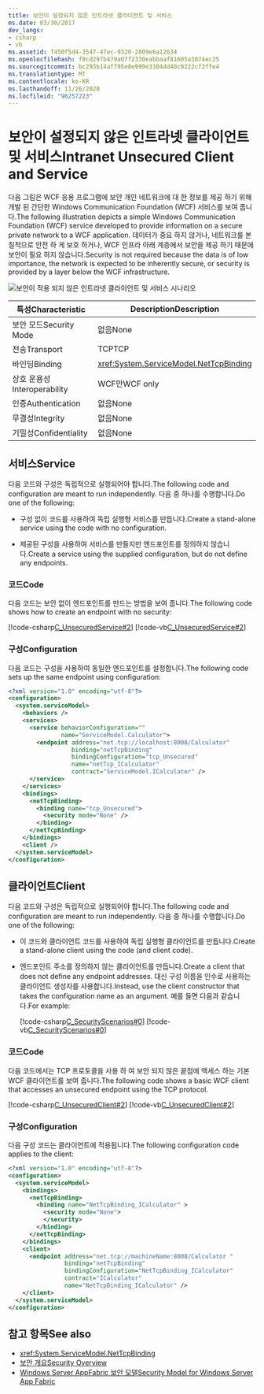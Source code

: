 ```yaml
---
title: 보안이 설정되지 않은 인트라넷 클라이언트 및 서비스
ms.date: 03/30/2017
dev_langs:
- csharp
- vb
ms.assetid: f450f5d4-3547-47ec-9320-2809e6a12634
ms.openlocfilehash: f9cd297b479a07f2330eabbaaf81605a3874ec25
ms.sourcegitcommit: bc293b14af795e0e999e3304dd40c0222cf2ffe4
ms.translationtype: MT
ms.contentlocale: ko-KR
ms.lasthandoff: 11/26/2020
ms.locfileid: "96257223"
---
```

# <a name="intranet-unsecured-client-and-service"></a><span data-ttu-id="d1d7f-102">보안이 설정되지 않은 인트라넷 클라이언트 및 서비스</span><span class="sxs-lookup"><span data-stu-id="d1d7f-102">Intranet Unsecured Client and Service</span></span>

<span data-ttu-id="d1d7f-103">다음 그림은 WCF 응용 프로그램에 보안 개인 네트워크에 대 한 정보를 제공 하기 위해 개발 된 간단한 Windows Communication Foundation (WCF) 서비스를 보여 줍니다.</span><span class="sxs-lookup"><span data-stu-id="d1d7f-103">The following illustration depicts a simple Windows Communication Foundation (WCF) service developed to provide information on a secure private network to a WCF application.</span></span> <span data-ttu-id="d1d7f-104">데이터가 중요 하지 않거나, 네트워크를 본질적으로 안전 하 게 보호 하거나, WCF 인프라 아래 계층에서 보안을 제공 하기 때문에 보안이 필요 하지 않습니다.</span><span class="sxs-lookup"><span data-stu-id="d1d7f-104">Security is not required because the data is of low importance, the network is expected to be inherently secure, or security is provided by a layer below the WCF infrastructure.</span></span>  
  
 ![보안이 적용 되지 않은 인트라넷 클라이언트 및 서비스 시나리오](./media/intranet-unsecured-client-and-service/unsecured-web-client-service.gif)  
  
|<span data-ttu-id="d1d7f-106">특성</span><span class="sxs-lookup"><span data-stu-id="d1d7f-106">Characteristic</span></span>|<span data-ttu-id="d1d7f-107">Description</span><span class="sxs-lookup"><span data-stu-id="d1d7f-107">Description</span></span>|  
|--------------------|-----------------|  
|<span data-ttu-id="d1d7f-108">보안 모드</span><span class="sxs-lookup"><span data-stu-id="d1d7f-108">Security Mode</span></span>|<span data-ttu-id="d1d7f-109">없음</span><span class="sxs-lookup"><span data-stu-id="d1d7f-109">None</span></span>|  
|<span data-ttu-id="d1d7f-110">전송</span><span class="sxs-lookup"><span data-stu-id="d1d7f-110">Transport</span></span>|<span data-ttu-id="d1d7f-111">TCP</span><span class="sxs-lookup"><span data-stu-id="d1d7f-111">TCP</span></span>|  
|<span data-ttu-id="d1d7f-112">바인딩</span><span class="sxs-lookup"><span data-stu-id="d1d7f-112">Binding</span></span>|<xref:System.ServiceModel.NetTcpBinding>|  
|<span data-ttu-id="d1d7f-113">상호 운용성</span><span class="sxs-lookup"><span data-stu-id="d1d7f-113">Interoperability</span></span>|<span data-ttu-id="d1d7f-114">WCF만</span><span class="sxs-lookup"><span data-stu-id="d1d7f-114">WCF only</span></span>|  
|<span data-ttu-id="d1d7f-115">인증</span><span class="sxs-lookup"><span data-stu-id="d1d7f-115">Authentication</span></span>|<span data-ttu-id="d1d7f-116">없음</span><span class="sxs-lookup"><span data-stu-id="d1d7f-116">None</span></span>|  
|<span data-ttu-id="d1d7f-117">무결성</span><span class="sxs-lookup"><span data-stu-id="d1d7f-117">Integrity</span></span>|<span data-ttu-id="d1d7f-118">없음</span><span class="sxs-lookup"><span data-stu-id="d1d7f-118">None</span></span>|  
|<span data-ttu-id="d1d7f-119">기밀성</span><span class="sxs-lookup"><span data-stu-id="d1d7f-119">Confidentiality</span></span>|<span data-ttu-id="d1d7f-120">없음</span><span class="sxs-lookup"><span data-stu-id="d1d7f-120">None</span></span>|  
  
## <a name="service"></a><span data-ttu-id="d1d7f-121">서비스</span><span class="sxs-lookup"><span data-stu-id="d1d7f-121">Service</span></span>  

 <span data-ttu-id="d1d7f-122">다음 코드와 구성은 독립적으로 실행되어야 합니다.</span><span class="sxs-lookup"><span data-stu-id="d1d7f-122">The following code and configuration are meant to run independently.</span></span> <span data-ttu-id="d1d7f-123">다음 중 하나를 수행합니다.</span><span class="sxs-lookup"><span data-stu-id="d1d7f-123">Do one of the following:</span></span>  
  
- <span data-ttu-id="d1d7f-124">구성 없이 코드를 사용하여 독립 실행형 서비스를 만듭니다.</span><span class="sxs-lookup"><span data-stu-id="d1d7f-124">Create a stand-alone service using the code with no configuration.</span></span>  
  
- <span data-ttu-id="d1d7f-125">제공된 구성을 사용하여 서비스를 만들지만 엔드포인트를 정의하지 않습니다.</span><span class="sxs-lookup"><span data-stu-id="d1d7f-125">Create a service using the supplied configuration, but do not define any endpoints.</span></span>  
  
### <a name="code"></a><span data-ttu-id="d1d7f-126">코드</span><span class="sxs-lookup"><span data-stu-id="d1d7f-126">Code</span></span>  

 <span data-ttu-id="d1d7f-127">다음 코드는 보안 없이 엔드포인트를 만드는 방법을 보여 줍니다.</span><span class="sxs-lookup"><span data-stu-id="d1d7f-127">The following code shows how to create an endpoint with no security:</span></span>  
  
 [!code-csharp[C_UnsecuredService#2](../../../../samples/snippets/csharp/VS_Snippets_CFX/c_unsecuredservice/cs/source.cs#2)]
 [!code-vb[C_UnsecuredService#2](../../../../samples/snippets/visualbasic/VS_Snippets_CFX/c_unsecuredservice/vb/source.vb#2)]  
  
### <a name="configuration"></a><span data-ttu-id="d1d7f-128">구성</span><span class="sxs-lookup"><span data-stu-id="d1d7f-128">Configuration</span></span>  

 <span data-ttu-id="d1d7f-129">다음 코드는 구성을 사용하여 동일한 엔드포인트를 설정합니다.</span><span class="sxs-lookup"><span data-stu-id="d1d7f-129">The following code sets up the same endpoint using configuration:</span></span>  
  
```xml  
<?xml version="1.0" encoding="utf-8"?>  
<configuration>  
  <system.serviceModel>  
    <behaviors />  
    <services>  
      <service behaviorConfiguration=""
               name="ServiceModel.Calculator">  
        <endpoint address="net.tcp://localhost:8008/Calculator"
                  binding="netTcpBinding"  
                  bindingConfiguration="tcp_Unsecured"
                  name="netTcp_ICalculator"  
                  contract="ServiceModel.ICalculator" />  
      </service>  
    </services>  
    <bindings>  
      <netTcpBinding>  
        <binding name="tcp_Unsecured">  
          <security mode="None" />  
        </binding>  
      </netTcpBinding>  
    </bindings>  
    <client />  
  </system.serviceModel>  
</configuration>  
```  
  
## <a name="client"></a><span data-ttu-id="d1d7f-130">클라이언트</span><span class="sxs-lookup"><span data-stu-id="d1d7f-130">Client</span></span>  

 <span data-ttu-id="d1d7f-131">다음 코드와 구성은 독립적으로 실행되어야 합니다.</span><span class="sxs-lookup"><span data-stu-id="d1d7f-131">The following code and configuration are meant to run independently.</span></span> <span data-ttu-id="d1d7f-132">다음 중 하나를 수행합니다.</span><span class="sxs-lookup"><span data-stu-id="d1d7f-132">Do one of the following:</span></span>  
  
- <span data-ttu-id="d1d7f-133">이 코드와 클라이언트 코드를 사용하여 독립 실행형 클라이언트를 만듭니다.</span><span class="sxs-lookup"><span data-stu-id="d1d7f-133">Create a stand-alone client using the code (and client code).</span></span>  
  
- <span data-ttu-id="d1d7f-134">엔드포인트 주소를 정의하지 않는 클라이언트를 만듭니다.</span><span class="sxs-lookup"><span data-stu-id="d1d7f-134">Create a client that does not define any endpoint addresses.</span></span> <span data-ttu-id="d1d7f-135">대신 구성 이름을 인수로 사용하는 클라이언트 생성자를 사용합니다.</span><span class="sxs-lookup"><span data-stu-id="d1d7f-135">Instead, use the client constructor that takes the configuration name as an argument.</span></span> <span data-ttu-id="d1d7f-136">예를 들면 다음과 같습니다.</span><span class="sxs-lookup"><span data-stu-id="d1d7f-136">For example:</span></span>  
  
     [!code-csharp[C_SecurityScenarios#0](../../../../samples/snippets/csharp/VS_Snippets_CFX/c_securityscenarios/cs/source.cs#0)]
     [!code-vb[C_SecurityScenarios#0](../../../../samples/snippets/visualbasic/VS_Snippets_CFX/c_securityscenarios/vb/source.vb#0)]  
  
### <a name="code"></a><span data-ttu-id="d1d7f-137">코드</span><span class="sxs-lookup"><span data-stu-id="d1d7f-137">Code</span></span>  

 <span data-ttu-id="d1d7f-138">다음 코드에서는 TCP 프로토콜을 사용 하 여 보안 되지 않은 끝점에 액세스 하는 기본 WCF 클라이언트를 보여 줍니다.</span><span class="sxs-lookup"><span data-stu-id="d1d7f-138">The following code shows a basic WCF client that accesses an unsecured endpoint using the TCP protocol.</span></span>  
  
 [!code-csharp[C_UnsecuredClient#2](../../../../samples/snippets/csharp/VS_Snippets_CFX/c_unsecuredclient/cs/source.cs#2)]
 [!code-vb[C_UnsecuredClient#2](../../../../samples/snippets/visualbasic/VS_Snippets_CFX/c_unsecuredclient/vb/source.vb#2)]  
  
### <a name="configuration"></a><span data-ttu-id="d1d7f-139">구성</span><span class="sxs-lookup"><span data-stu-id="d1d7f-139">Configuration</span></span>  

 <span data-ttu-id="d1d7f-140">다음 구성 코드는 클라이언트에 적용됩니다.</span><span class="sxs-lookup"><span data-stu-id="d1d7f-140">The following configuration code applies to the client:</span></span>  
  
```xml  
<?xml version="1.0" encoding="utf-8"?>  
<configuration>  
  <system.serviceModel>  
    <bindings>  
      <netTcpBinding>  
        <binding name="NetTcpBinding_ICalculator" >  
          <security mode="None">  
          </security>  
        </binding>  
      </netTcpBinding>  
    </bindings>  
    <client>  
      <endpoint address="net.tcp://machineName:8008/Calculator "  
                binding="netTcpBinding"
                bindingConfiguration="NetTcpBinding_ICalculator"  
                contract="ICalculator"
                name="NetTcpBinding_ICalculator" />  
    </client>  
  </system.serviceModel>  
</configuration>  
```  
  
## <a name="see-also"></a><span data-ttu-id="d1d7f-141">참고 항목</span><span class="sxs-lookup"><span data-stu-id="d1d7f-141">See also</span></span>

- <xref:System.ServiceModel.NetTcpBinding>
- [<span data-ttu-id="d1d7f-142">보안 개요</span><span class="sxs-lookup"><span data-stu-id="d1d7f-142">Security Overview</span></span>](security-overview.md)
- <span data-ttu-id="d1d7f-143">[Windows Server AppFabric 보안 모델](/previous-versions/appfabric/ee677202(v=azure.10))</span><span class="sxs-lookup"><span data-stu-id="d1d7f-143">[Security Model for Windows Server App Fabric](/previous-versions/appfabric/ee677202(v=azure.10))</span></span>
